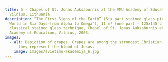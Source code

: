 ```yaml
---
title: 5 - Chapel of St. Jonas Auksaburnis at the VMU Academy of Education,
  Vilnius, Lithuania
description: “The First Signs of the Earth” (Six part stained glass piece “The
  World in Six Days–from Alpha to Omega”), 11 m² (one part – 125x145 cm),
  classical stained glass technique, Chapel of St. Jonas Auksaburnis at the KMU
  Academy of Education, Vilnius, 2003.
images:
  - alt: Depiction of grapes. Grapes are among the strongest Christian symbols, as
      they represent the blood of Jesus.
    image: images/švietimo-akademija_6.jpg
---
```


